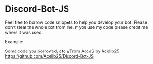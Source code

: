 # Discord-Bot-JS

Feel free to borrow code snippets to help you develop your bot. Please don't steal the whole bot from me. If you use my code please credit me where it was used.

Example:

Some code you borrowed, etc
//From AceJS by Acelib25 https://github.com/Acelib25/Discord-Bot-JS
